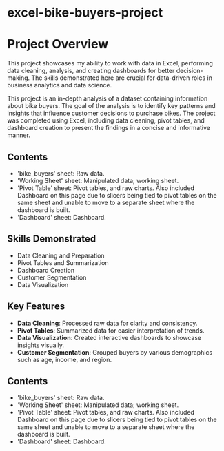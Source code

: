 # excel-bike-buyers-project

# Project Overview
This project showcases my ability to work with data in Excel, performing data cleaning, analysis, and creating dashboards for better decision-making. The skills demonstrated here are crucial for data-driven roles in business analytics and data science.

This project is an in-depth analysis of a dataset containing information about bike buyers. The goal of the analysis is to identify key patterns and insights that influence customer decisions to purchase bikes. The project was completed using Excel, including data cleaning, pivot tables, and dashboard creation to present the findings in a concise and informative manner.

## Contents
- 'bike_buyers' sheet: Raw data.
- 'Working Sheet' sheet: Manipulated data; working sheet.
- 'Pivot Table' sheet: Pivot tables, and raw charts. Also included Dashboard on this page due to slicers being tied to pivot tables on the same sheet and unable to move to a separate sheet where the dashboard is built.
- 'Dashboard' sheet: Dashboard.

## Skills Demonstrated
- Data Cleaning and Preparation
- Pivot Tables and Summarization
- Dashboard Creation
- Customer Segmentation
- Data Visualization

## Key Features
- **Data Cleaning**: Processed raw data for clarity and consistency.
- **Pivot Tables**: Summarized data for easier interpretation of trends.
- **Data Visualization**: Created interactive dashboards to showcase insights visually.
- **Customer Segmentation**: Grouped buyers by various demographics such as age, income, and region.

## Contents
- 'bike_buyers' sheet: Raw data.
- 'Working Sheet' sheet: Manipulated data; working sheet.
- 'Pivot Table' sheet: Pivot tables, and raw charts. Also included Dashboard on this page due to slicers being tied to pivot tables on the same sheet and unable to move to a separate sheet where the dashboard is built.
- 'Dashboard' sheet: Dashboard.
